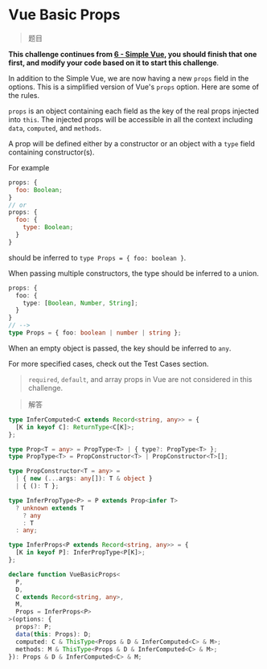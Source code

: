 # Vue Basic Props

<BtnGroup 
	issue="https://tsch.js.org/213/solutions"
	featured="https://github.com/type-challenges/type-challenges/issues/215"
/>

> 题目

**This challenge continues from [6 - Simple Vue](//tsch.js.org/6), you should finish that one first, and modify your code based on it to start this challenge**.

In addition to the Simple Vue, we are now having a new `props` field in the options. This is a simplified version of Vue's `props` option. Here are some of the rules.

`props` is an object containing each field as the key of the real props injected into `this`. The injected props will be accessible in all the context including `data`, `computed`, and `methods`.

A prop will be defined either by a constructor or an object with a `type` field containing constructor(s).

For example

```js
props: {
  foo: Boolean;
}
// or
props: {
  foo: {
    type: Boolean;
  }
}
```

should be inferred to `type Props = { foo: boolean }`.

When passing multiple constructors, the type should be inferred to a union.

```ts
props: {
  foo: {
    type: [Boolean, Number, String];
  }
}
// -->
type Props = { foo: boolean | number | string };
```

When an empty object is passed, the key should be inferred to `any`.

For more specified cases, check out the Test Cases section.

> `required`, `default`, and array props in Vue are not considered in this challenge.

> 解答

```ts
type InferComputed<C extends Record<string, any>> = {
  [K in keyof C]: ReturnType<C[K]>;
};

type Prop<T = any> = PropType<T> | { type?: PropType<T> };
type PropType<T> = PropConstructor<T> | PropConstructor<T>[];

type PropConstructor<T = any> =
  | { new (...args: any[]): T & object }
  | { (): T };

type InferPropType<P> = P extends Prop<infer T>
  ? unknown extends T
    ? any
    : T
  : any;

type InferProps<P extends Record<string, any>> = {
  [K in keyof P]: InferPropType<P[K]>;
};

declare function VueBasicProps<
  P,
  D,
  C extends Record<string, any>,
  M,
  Props = InferProps<P>
>(options: {
  props?: P;
  data(this: Props): D;
  computed: C & ThisType<Props & D & InferComputed<C> & M>;
  methods: M & ThisType<Props & D & InferComputed<C> & M>;
}): Props & D & InferComputed<C> & M;
```
